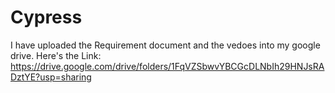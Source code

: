 # Cypress
 I have uploaded the Requirement document and the vedoes into my google drive. Here's the Link:
 https://drive.google.com/drive/folders/1FqVZSbwvYBCGcDLNbIh29HNJsRADztYE?usp=sharing
 

